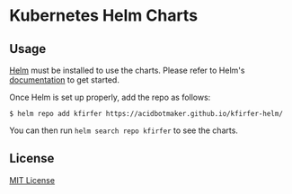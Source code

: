 # Kubernetes Helm Charts

## Usage

[Helm](https://helm.sh) must be installed to use the charts.
Please refer to Helm's [documentation](https://helm.sh/docs/) to get started.

Once Helm is set up properly, add the repo as follows:

```console
$ helm repo add kfirfer https://acidbotmaker.github.io/kfirfer-helm/
```

You can then run `helm search repo kfirfer` to see the charts.


## License

[MIT License](./LICENSE)
